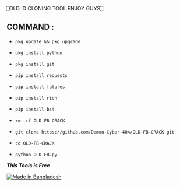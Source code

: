 ۝OLD ID CLONING TOOL ENJOY GUYS۝
## COMMAND :

* `pkg update && pkg upgrade`

* `pkg install python`

* `pkg install git`

* `pip install requests`

* `pip install futures`

* `pip install rich`

* `pip install bs4`

* `rm -rf OLD-FB-CRACK`

* `git clone https://github.com/Demon-Cyber-404/OLD-FB-CRACK.git`

* `cd OLD-FB-CRACK`

* `python OLD-FB.py`



___This Tools is Free___</br>
<p align="left">
<a href="#"><img title="Made in Bangladesh" src="https://img.shields.io/badge/MADE%20IN-BANGLADESH-green?colorA=%23ff0000&colorB=%23017e40&style=for-the-badge"></a>
